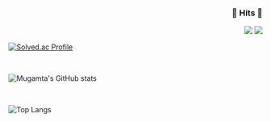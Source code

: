 <h3 align="right"><b>🔫 Hits 🔫 </b></h3>
<p align="right">
<a href="https://hits.seeyoufarm.com"><img src="https://hits.seeyoufarm.com/api/count/incr/badge.svg?url=https%3A%2F%2Fgithub.com%2Fyouhyeoneee%2F&count_bg=%23000000&title_bg=%23000000&icon=github.svg&icon_color=%23FFFFFF&title=GitHub&edge_flat=false"/></a>
<a href="https://hits.seeyoufarm.com"><img src="https://hits.seeyoufarm.com/api/count/incr/badge.svg?url=https%3A%2F%2Fvelog.io%2F%40youhyeoneee&count_bg=%2320C997&title_bg=%2320C997&icon=blogger.svg&icon_color=%23FFFFFF&title=Velog&edge_flat=false"/></a>
</p>

[![Solved.ac Profile](http://mazassumnida.wtf/api/v2/generate_badge?boj=Mugamta)](https://solved.ac/Mugamta/)

<br/>

![Mugamta's GitHub stats](https://github-readme-stats.vercel.app/api?username=Mugamta&show_icons=true&theme=dracula)

<br/>

![Top Langs](https://github-readme-stats.vercel.app/api/top-langs/?username=Mugamta&layout=Demo&theme=dracula)


